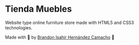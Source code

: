# Tienda Muebles

Website type online furniture store made with HTML5 and CSS3 technologies.

Made with 💛 by [Brandon Isahir Hernández Camacho](https://github.com/BrandonHernz) 🐤
